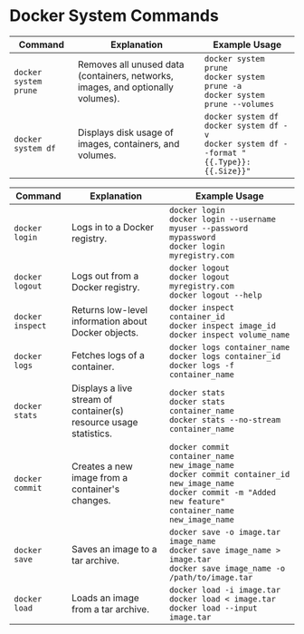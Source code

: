 # Docker System Commands

| Command | Explanation | Example Usage |
|---------|-------------|---------------|
| `docker system prune` | Removes all unused data (containers, networks, images, and optionally volumes). | `docker system prune`<br>`docker system prune -a`<br>`docker system prune --volumes` |
| `docker system df` | Displays disk usage of images, containers, and volumes. | `docker system df`<br>`docker system df -v`<br>`docker system df --format "{{.Type}}: {{.Size}}"` |

| Command | Explanation | Example Usage |
|---------|-------------|---------------|
| `docker login` | Logs in to a Docker registry. | `docker login`<br>`docker login --username myuser --password mypassword`<br>`docker login myregistry.com` |
| `docker logout` | Logs out from a Docker registry. | `docker logout`<br>`docker logout myregistry.com`<br>`docker logout --help` |
| `docker inspect` | Returns low-level information about Docker objects. | `docker inspect container_id`<br>`docker inspect image_id`<br>`docker inspect volume_name` |
| `docker logs` | Fetches logs of a container. | `docker logs container_name`<br>`docker logs container_id`<br>`docker logs -f container_name` |
| `docker stats` | Displays a live stream of container(s) resource usage statistics. | `docker stats`<br>`docker stats container_name`<br>`docker stats --no-stream container_name` |
| `docker commit` | Creates a new image from a container's changes. | `docker commit container_name new_image_name`<br>`docker commit container_id new_image_name`<br>`docker commit -m "Added new feature" container_name new_image_name` |
| `docker save` | Saves an image to a tar archive. | `docker save -o image.tar image_name`<br>`docker save image_name > image.tar`<br>`docker save image_name -o /path/to/image.tar` |
| `docker load` | Loads an image from a tar archive. | `docker load -i image.tar`<br>`docker load < image.tar`<br>`docker load --input image.tar` |
